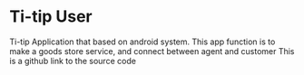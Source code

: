 # Ti-tip User
Ti-tip Application that based on android system. This app function is to make a goods store service, and connect between agent and customer
This is a github link to the source code

